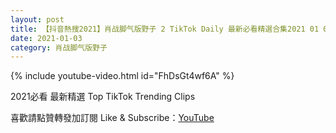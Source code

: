 ```yaml
---
layout: post
title: 【抖音熱搜2021】肖战脚气版野子 2 TikTok Daily 最新必看精選合集2021 01 03
date: 2021-01-03
category: 肖战脚气版野子
---
```


{% include youtube-video.html id="FhDsGt4wf6A" %}

2021必看 最新精選 Top TikTok Trending Clips

喜歡請點贊轉發加訂閱 Like & Subscribe：[YouTube](https://www.youtube.com/channel/UCAoR7VcanIPd04uEq_GIylA/videos)

